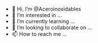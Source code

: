 - 👋 Hi, I’m @Aceroinoxidables
- 👀 I’m interested in ...
- 🌱 I’m currently learning ...
- 💞️ I’m looking to collaborate on ...
- 📫 How to reach me ...

<!---
Aceroinoxidables/Aceroinoxidables is a ✨ special ✨ repository because its `README.md` (this file) appears on your GitHub profile.
You can click the Preview link to take a look at your changes.
--->
